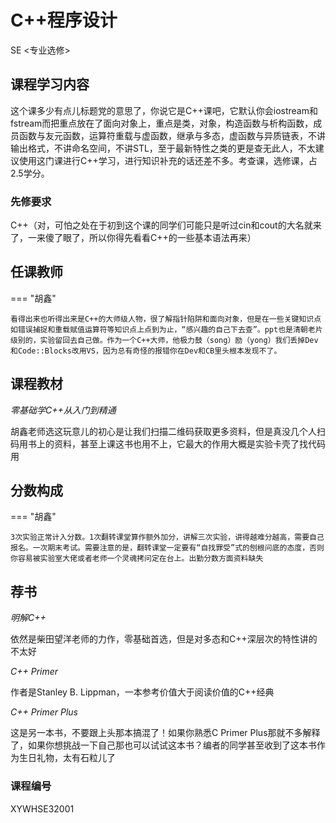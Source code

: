 # C++程序设计
<div class="badges">
<span class="badge se-badge">SE <专业选修></span>
</div>


## 课程学习内容

这个课多少有点儿标题党的意思了，你说它是C++课吧，它默认你会iostream和fstream而把重点放在了面向对象上，重点是类，对象，构造函数与析构函数，成员函数与友元函数，运算符重载与虚函数，继承与多态，虚函数与异质链表，不讲输出格式，不讲命名空间，不讲STL，至于最新特性之类的更是查无此人，不太建议使用这门课进行C++学习，进行知识补充的话还差不多。考查课，选修课，占2.5学分。

### 先修要求

C++（对，可怕之处在于初到这个课的同学们可能只是听过cin和cout的大名就来了，一来傻了眼了，所以你得先看看C++的一些基本语法再来）

## 任课教师

=== "胡鑫"

    看得出来也听得出来是C++的大师级人物，很了解指针陷阱和面向对象，但是在一些关键知识点如错误捕捉和重载赋值运算符等知识点上点到为止，“感兴趣的自己下去查”。ppt也是清朝老片级别的，实验留回去自己做。作为一个C++大师，他极力鼓（song）励（yong）我们丢掉Dev和Code::Blocks改用VS，因为总有奇怪的报错你在Dev和CB里头根本发现不了。

## 课程教材

*零基础学C++从入门到精通*

胡鑫老师选这玩意儿的初心是让我们扫描二维码获取更多资料，但是真没几个人扫码用书上的资料，甚至上课这书也用不上，它最大的作用大概是实验卡壳了找代码用

## 分数构成

=== "胡鑫"

    3次实验正常计入分数。1次翻转课堂算作额外加分，讲解三次实验，讲得越难分越高，需要自己报名。一次期末考试。需要注意的是，翻转课堂一定要有“自找罪受”式的刨根问底的态度，否则你容易被实验室大佬或者老师一个灵魂拷问定在台上。出勤分数方面资料缺失

## 荐书

*明解C++*

依然是柴田望洋老师的力作，零基础首选，但是对多态和C++深层次的特性讲的不太好

*C++ Primer*

作者是Stanley B. Lippman，一本参考价值大于阅读价值的C++经典

*C++ Primer Plus*

这是另一本书，不要跟上头那本搞混了！如果你熟悉C Primer Plus那就不多解释了，如果你想挑战一下自己那也可以试试这本书？编者的同学甚至收到了这本书作为生日礼物，太有石粒儿了

### 课程编号

XYWHSE32001
